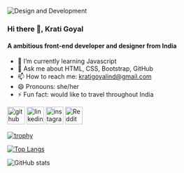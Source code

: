 ![Design and Development](https://i.imgur.com/1Zz9Fpz.png)

### Hi there 👋, Krati Goyal
#### A ambitious front-end developer and designer from India

- 🌱 I’m currently learning Javascript 
- 💬 Ask me about HTML, CSS, Bootstrap, GitHub 
- 📫 How to reach me: kratigoyalind@gmail.com 
- 😄 Pronouns: she/her 
- ⚡ Fun fact: would like to travel throughout India 


[<img src='https://cdn.jsdelivr.net/npm/simple-icons@3.0.1/icons/github.svg' alt='github' height='40'>](https://github.com/kratigoyal34)  [<img src='https://cdn.jsdelivr.net/npm/simple-icons@3.0.1/icons/linkedin.svg' alt='linkedin' height='40'>](https://www.linkedin.com/in/kratiind/)  [<img src='https://cdn.jsdelivr.net/npm/simple-icons@3.0.1/icons/instagram.svg' alt='instagram' height='40'>](https://www.instagram.com/krati8266/)  [<img src='https://cdn.jsdelivr.net/npm/simple-icons@3.0.1/icons/reddit.svg' alt='Reddit' height='40'>](https://www.reddit.com/user/aru123)  

[![trophy](https://github-profile-trophy.vercel.app/?username=kratigoyal34)](https://github.com/ryo-ma/github-profile-trophy)

[![Top Langs](https://github-readme-stats.vercel.app/api/top-langs/?username=kratigoyal34)](https://github.com/anuraghazra/github-readme-stats)

![GitHub stats](https://github-readme-stats.vercel.app/api?username=kratigoyal34&show_icons=true)  









